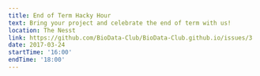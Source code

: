```yaml
---
title: End of Term Hacky Hour
text: Bring your project and celebrate the end of term with us!
location: The Nesst
link: https://github.com/BioData-Club/BioData-Club.github.io/issues/3
date: 2017-03-24
startTime: '16:00'
endTime: '18:00'
---
```


